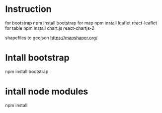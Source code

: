 # Instruction
for bootstrap
npm install bootstrap
for map
npm install leaflet react-leaflet
for table
npm install chart.js react-chartjs-2

shapefiles to geojson
https://mapshaper.org/


# Intall bootstrap
npm install bootstrap

# intall node modules
npm install
